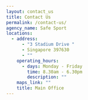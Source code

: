 ```yaml
---
layout: contact_us
title: Contact Us
permalink: /contact-us/
agency_name: Safe Sport
locations:
  - address:
      - "3 Stadium Drive "
      - Singapore 397630
      - ""
    operating_hours:
      - days: Monday - Friday
        time: 8.30am - 6.30pm
        description: ""
    maps_link: ""
    title: Main Office
---
```

